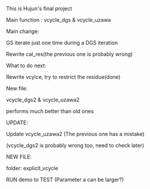 This is Hujun's final project

Main function : vcycle_dgs & vcycle_uzawa

Main change:

GS iterate just one time during a DGS iteration

Rewrite cal_res(the previous one is probably wrong)

What to do next:

Rewrite vcylce, try to restrict the residue(done)

New file:

vcycle_dgs2 & vcycle_uzawa2

performs much better than old ones

UPDATE:

Update vcycle_uzawa2 (The previous one has a mistake)

(vcycle_dgs2 is probably wrong too, need to check later)

NEW FILE:

folder:  explicit_vcycle

RUN demo to TEST (Parameter a can be larger?)
